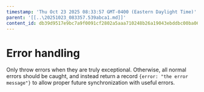 ```yaml
---
timestamp: 'Thu Oct 23 2025 08:33:57 GMT-0400 (Eastern Daylight Time)'
parent: '[[..\20251023_083357.539abca1.md]]'
content_id: db39d9517e9bc7a9f0091cf2802a5aaa710248b26a19043ebddbc00ba067bc70
---
```


# Error handling

Only throw errors when they are truly exceptional. Otherwise, all normal errors should be caught, and instead return a record `{error: "the error message"}` to allow proper future synchronization with useful errors.
